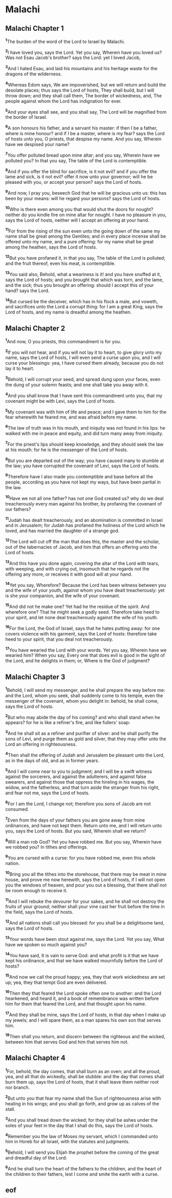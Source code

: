 
# Malachi

## Malachi Chapter 1

<sup>**1**</sup>The burden of the word of the Lord to Israel by Malachi.

<sup>**2**</sup>I have loved you, says the Lord. Yet you say, Wherein have you loved us? Was not Esau Jacob's brother? says the Lord: yet I loved Jacob,

<sup>**3**</sup>And I hated Esau, and laid his mountains and his heritage waste for the dragons of the wilderness.

<sup>**4**</sup>Whereas Edom says, We are impoverished, but we will return and build the desolate places; thus says the Lord of hosts, They shall build, but I will throw down; and they shall call them, The border of wickedness, and, The people against whom the Lord has indignation for ever.

<sup>**5**</sup>And your eyes shall see, and you shall say, The Lord will be magnified from the border of Israel.

<sup>**6**</sup>A son honours his father, and a servant his master: if then I be a father, where is mine honour? and if I be a master, where is my fear? says the Lord of hosts unto you, O priests, that despise my name. And you say, Wherein have we despised your name?

<sup>**7**</sup>You offer polluted bread upon mine altar; and you say, Wherein have we polluted you? In that you say, The table of the Lord is contemptible.

<sup>**8**</sup>And if you offer the blind for sacrifice, is it not evil? and if you offer the lame and sick, is it not evil? offer it now unto your governor; will he be pleased with you, or accept your person? says the Lord of hosts.

<sup>**9**</sup>And now, I pray you, beseech God that he will be gracious unto us: this has been by your means: will he regard your persons? says the Lord of hosts.

<sup>**10**</sup>Who is there even among you that would shut the doors for nought? neither do you kindle fire on mine altar for nought. I have no pleasure in you, says the Lord of hosts, neither will I accept an offering at your hand.

<sup>**11**</sup>For from the rising of the sun even unto the going down of the same my name shall be great among the Gentiles; and in every place incense shall be offered unto my name, and a pure offering: for my name shall be great among the heathen, says the Lord of hosts.

<sup>**12**</sup>But you have profaned it, in that you say, The table of the Lord is polluted; and the fruit thereof, even his meat, is contemptible.

<sup>**13**</sup>You said also, Behold, what a weariness is it! and you have snuffed at it, says the Lord of hosts; and you brought that which was torn, and the lame, and the sick; thus you brought an offering: should I accept this of your hand? says the Lord.

<sup>**14**</sup>But cursed be the deceiver, which has in his flock a male, and voweth, and sacrifices unto the Lord a corrupt thing: for I am a great King, says the Lord of hosts, and my name is dreadful among the heathen.


## Malachi Chapter 2

<sup>**1**</sup>And now, O you priests, this commandment is for you.

<sup>**2**</sup>If you will not hear, and if you will not lay it to heart, to give glory unto my name, says the Lord of hosts, I will even send a curse upon you, and I will curse your blessings: yea, I have cursed them already, because you do not lay it to heart.

<sup>**3**</sup>Behold, I will corrupt your seed, and spread dung upon your faces, even the dung of your solemn feasts; and one shall take you away with it.

<sup>**4**</sup>And you shall know that I have sent this commandment unto you, that my covenant might be with Levi, says the Lord of hosts.

<sup>**5**</sup>My covenant was with him of life and peace; and I gave them to him for the fear wherewith he feared me, and was afraid before my name.

<sup>**6**</sup>The law of truth was in his mouth, and iniquity was not found in his lips: he walked with me in peace and equity, and did turn many away from iniquity.

<sup>**7**</sup>For the priest's lips should keep knowledge, and they should seek the law at his mouth: for he is the messenger of the Lord of hosts.

<sup>**8**</sup>But you are departed out of the way; you have caused many to stumble at the law; you have corrupted the covenant of Levi, says the Lord of hosts.

<sup>**9**</sup>Therefore have I also made you contemptible and base before all the people, according as you have not kept my ways, but have been partial in the law.

<sup>**10**</sup>Have we not all one father? has not one God created us? why do we deal treacherously every man against his brother, by profaning the covenant of our fathers?

<sup>**11**</sup>Judah has dealt treacherously, and an abomination is committed in Israel and in Jerusalem; for Judah has profaned the holiness of the Lord which he loved, and has married the daughter of a strange god.

<sup>**12**</sup>The Lord will cut off the man that does this, the master and the scholar, out of the tabernacles of Jacob, and him that offers an offering unto the Lord of hosts.

<sup>**13**</sup>And this have you done again, covering the altar of the Lord with tears, with weeping, and with crying out, insomuch that he regards not the offering any more, or receives it with good will at your hand.

<sup>**14**</sup>Yet you say, Wherefore? Because the Lord has been witness between you and the wife of your youth, against whom you have dealt treacherously: yet is she your companion, and the wife of your covenant.

<sup>**15**</sup>And did not he make one? Yet had he the residue of the spirit. And wherefore one? That he might seek a godly seed. Therefore take heed to your spirit, and let none deal treacherously against the wife of his youth.

<sup>**16**</sup>For the Lord, the God of Israel, says that he hates putting away: for one covers violence with his garment, says the Lord of hosts: therefore take heed to your spirit, that you deal not treacherously.

<sup>**17**</sup>You have wearied the Lord with your words. Yet you say, Wherein have we wearied him? When you say, Every one that does evil is good in the sight of the Lord, and he delights in them; or, Where is the God of judgment?


## Malachi Chapter 3

<sup>**1**</sup>Behold, I will send my messenger, and he shall prepare the way before me: and the Lord, whom you seek, shall suddenly come to his temple, even the messenger of the covenant, whom you delight in: behold, he shall come, says the Lord of hosts.

<sup>**2**</sup>But who may abide the day of his coming? and who shall stand when he appears? for he is like a refiner's fire, and like fullers' soap:

<sup>**3**</sup>And he shall sit as a refiner and purifier of silver: and he shall purify the sons of Levi, and purge them as gold and silver, that they may offer unto the Lord an offering in righteousness.

<sup>**4**</sup>Then shall the offering of Judah and Jerusalem be pleasant unto the Lord, as in the days of old, and as in former years.

<sup>**5**</sup>And I will come near to you to judgment; and I will be a swift witness against the sorcerers, and against the adulterers, and against false swearers, and against those that oppress the hireling in his wages, the widow, and the fatherless, and that turn aside the stranger from his right, and fear not me, says the Lord of hosts.

<sup>**6**</sup>For I am the Lord, I change not; therefore you sons of Jacob are not consumed.

<sup>**7**</sup>Even from the days of your fathers you are gone away from mine ordinances, and have not kept them. Return unto me, and I will return unto you, says the Lord of hosts. But you said, Wherein shall we return?

<sup>**8**</sup>Will a man rob God? Yet you have robbed me. But you say, Wherein have we robbed you? In tithes and offerings.

<sup>**9**</sup>You are cursed with a curse: for you have robbed me, even this whole nation.

<sup>**10**</sup>Bring you all the tithes into the storehouse, that there may be meat in mine house, and prove me now herewith, says the Lord of hosts, if I will not open you the windows of heaven, and pour you out a blessing, that there shall not be room enough to receive it.

<sup>**11**</sup>And I will rebuke the devourer for your sakes, and he shall not destroy the fruits of your ground; neither shall your vine cast her fruit before the time in the field, says the Lord of hosts.

<sup>**12**</sup>And all nations shall call you blessed: for you shall be a delightsome land, says the Lord of hosts.

<sup>**13**</sup>Your words have been stout against me, says the Lord. Yet you say, What have we spoken so much against you?

<sup>**14**</sup>You have said, It is vain to serve God: and what profit is it that we have kept his ordinance, and that we have walked mournfully before the Lord of hosts?

<sup>**15**</sup>And now we call the proud happy; yea, they that work wickedness are set up; yea, they that tempt God are even delivered.

<sup>**16**</sup>Then they that feared the Lord spoke often one to another: and the Lord hearkened, and heard it, and a book of remembrance was written before him for them that feared the Lord, and that thought upon his name.

<sup>**17**</sup>And they shall be mine, says the Lord of hosts, in that day when I make up my jewels; and I will spare them, as a man spares his own son that serves him.

<sup>**18**</sup>Then shall you return, and discern between the righteous and the wicked, between him that serves God and him that serves him not.


## Malachi Chapter 4

<sup>**1**</sup>For, behold, the day comes, that shall burn as an oven; and all the proud, yea, and all that do wickedly, shall be stubble: and the day that comes shall burn them up, says the Lord of hosts, that it shall leave them neither root nor branch.

<sup>**2**</sup>But unto you that fear my name shall the Sun of righteousness arise with healing in his wings; and you shall go forth, and grow up as calves of the stall.

<sup>**3**</sup>And you shall tread down the wicked; for they shall be ashes under the soles of your feet in the day that I shall do this, says the Lord of hosts.

<sup>**4**</sup>Remember you the law of Moses my servant, which I commanded unto him in Horeb for all Israel, with the statutes and judgments.

<sup>**5**</sup>Behold, I will send you Elijah the prophet before the coming of the great and dreadful day of the Lord:

<sup>**6**</sup>And he shall turn the heart of the fathers to the children, and the heart of the children to their fathers, lest I come and smite the earth with a curse.


## eof
